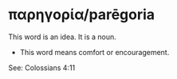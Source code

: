 # παρηγορία/parēgoria

This word is an idea. It is a noun.

* This word means comfort or encouragement. 

See: Colossians 4:11
